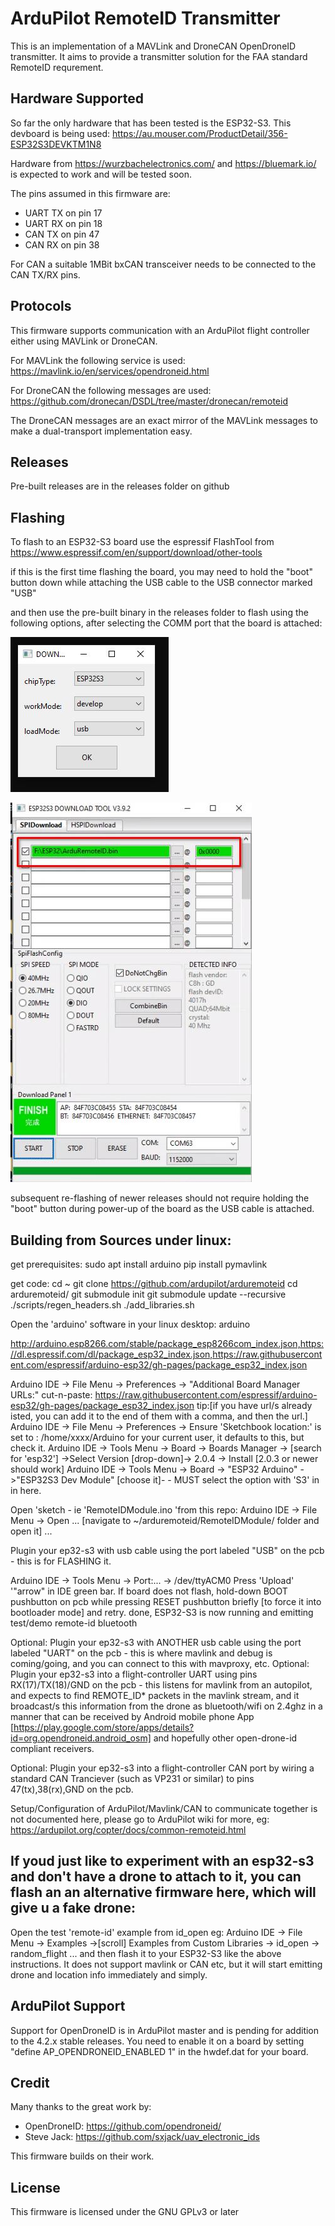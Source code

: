 # ArduPilot RemoteID Transmitter

This is an implementation of a MAVLink and DroneCAN OpenDroneID
transmitter. It aims to provide a transmitter solution for the FAA
standard RemoteID requrement.

## Hardware Supported

So far the only hardware that has been tested is the ESP32-S3. This
devboard is being used:
https://au.mouser.com/ProductDetail/356-ESP32S3DEVKTM1N8

Hardware from https://wurzbachelectronics.com/ and
https://bluemark.io/ is expected to work and will be tested soon.

The pins assumed in this firmware are:

 - UART TX on pin 17
 - UART RX on pin 18
 - CAN TX on pin 47
 - CAN RX on pin 38

For CAN a suitable 1MBit bxCAN transceiver needs to be connected to
the CAN TX/RX pins.

## Protocols

This firmware supports communication with an ArduPilot flight
controller either using MAVLink or DroneCAN.

For MAVLink the following service is used:
https://mavlink.io/en/services/opendroneid.html

For DroneCAN the following messages are used:
https://github.com/dronecan/DSDL/tree/master/dronecan/remoteid

The DroneCAN messages are an exact mirror of the MAVLink messages to
make a dual-transport implementation easy.

## Releases

Pre-built releases are in the releases folder on github

## Flashing

To flash to an ESP32-S3 board use the espressif FlashTool from
https://www.espressif.com/en/support/download/other-tools

if this is the first time flashing the board, you may need to hold the "boot" button down while attaching the USB cable to the USB connector marked "USB"

and then use the pre-built binary in the releases folder to flash using
the following options, after selecting the COMM port that the board is attached:

![Board setup dialog](images/flash-tool-setup.jpg "Board Setup")

![Flashing with FlashTool](images/FlashTool.jpg "Flashing")

subsequent re-flashing of newer releases should not require holding the "boot" button during power-up of the board as the USB cable is attached.


## Building from Sources under linux:

get prerequisites:
sudo apt install arduino
pip install pymavlink

get code:
cd ~
git clone https://github.com/ardupilot/arduremoteid
cd arduremoteid/
git submodule init
git submodule update --recursive
./scripts/regen_headers.sh 
./add_libraries.sh

Open the 'arduino' software in your linux desktop:
arduino

http://arduino.esp8266.com/stable/package_esp8266com_index.json,https://dl.espressif.com/dl/package_esp32_index.json,https://raw.githubusercontent.com/espressif/arduino-esp32/gh-pages/package_esp32_index.json

Arduino IDE -> File Menu -> Preferences -> "Additional Board Manager URLs:" cut-n-paste: https://raw.githubusercontent.com/espressif/arduino-esp32/gh-pages/package_esp32_index.json
tip:[if you have url/s already isted, you can add it to the end of them with a comma, and then the url.]
Arduino IDE -> File Menu -> Preferences -> Ensure 'Sketchbook location:' is set to : /home/xxxx/Arduino for your current user, it defaults to this, but check it.
Arduino IDE -> Tools Menu -> Board -> Boards Manager -> [search for 'esp32'] ->Select Version [drop-down]-> 2.0.4 -> Install   [2.0.3 or newer should work]
Arduino IDE -> Tools Menu -> Board -> "ESP32 Arduino" ->"ESP32S3 Dev Module" [choose it]-   - MUST select the option with 'S3' in in here.

Open 'sketch - ie 'RemoteIDModule.ino 'from this repo:
Arduino IDE -> File Menu -> Open ... [navigate to ~/arduremoteid/RemoteIDModule/ folder and open it] ...

Plugin your ep32-s3 with usb cable using the port labeled "USB" on the pcb - this is for FLASHING it.

Arduino IDE -> Tools Menu -> Port:... -> /dev/ttyACM0
Press 'Upload' '"arrow" in IDE green bar.
If board does not flash, hold-down BOOT pushbutton on pcb while pressing RESET pushbutton briefly [to force it into bootloader mode] and retry.
done, ESP32-S3 is now running and emitting test/demo remote-id bluetooth

Optional:
Plugin your ep32-s3 with ANOTHER usb cable using the port labeled "UART" on the pcb - this is where mavlink and debug is coming/going, and you can connect to this with mavproxy, etc.
Optional:
Plugin your ep32-s3 into a flight-controller UART using pins RX(17)/TX(18)/GND on the pcb - this listens for mavlink from an autopilot, and expects to find REMOTE_ID* packets in the mavlink stream, and it broadcast/s this information from the drone as bluetooth/wifi on 2.4ghz in a manner that can be received by Android mobile phone App [https://play.google.com/store/apps/details?id=org.opendroneid.android_osm] and hopefully other open-drone-id compliant receivers.

Optional:
Plugin your ep32-s3 into a flight-controller CAN port by wiring a standard CAN Tranciever (such as VP231 or similar) to pins 47(tx),38(rx),GND on the pcb.

Setup/Configuration of ArduPilot/Mavlink/CAN to communicate together is not documented here, please go to ArduPilot wiki for more, eg: https://ardupilot.org/copter/docs/common-remoteid.html

## If youd just like to experiment with an esp32-s3 and don't have a drone to attach to it, you can flash an an alternative firmware here, which will give u a fake drone:

Open the test 'remote-id' example from id_open eg:
Arduino IDE -> File Menu -> Examples ->[scroll] Examples from Custom Libraries -> id_open -> random_flight
... and then flash it to your ESP32-S3 like the above instructions.  It does not support mavlink or CAN etc, but it will start emitting drone and location info immediately and simply.

## ArduPilot Support

Support for OpenDroneID is in ArduPilot master and is pending for
addition to the 4.2.x stable releases. You need to enable it on a
board by setting "define AP_OPENDRONEID_ENABLED 1" in the hwdef.dat
for your board.

## Credit

Many thanks to the great work by:

 - OpenDroneID: https://github.com/opendroneid/
 - Steve Jack: https://github.com/sxjack/uav_electronic_ids

This firmware builds on their work.

## License

This firmware is licensed under the GNU GPLv3 or later

